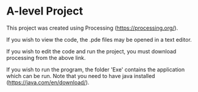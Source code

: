 # A-level Project

This project was created using Processing (https://processing.org/).

If you wish to view the code, the .pde files may be opened in a text editor.

If you wish to edit the code and run the project, you must download processing from the above link.

If you wish to run the program, the folder 'Exe' contains the application which can be run. Note that you need to have java installed (https://java.com/en/download/).

